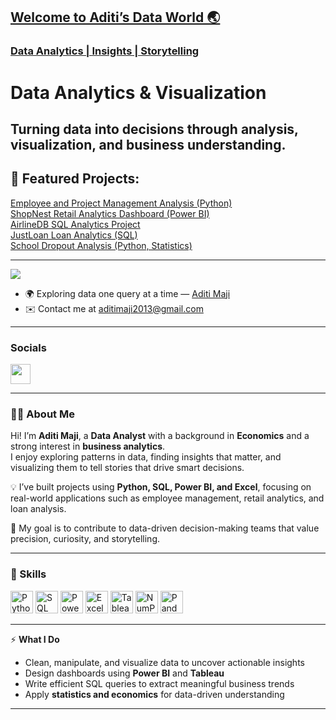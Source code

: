 <div>

## [Welcome to Aditi’s Data World 🌏](https://github.com/aditimaji)

### [Data Analytics | Insights | Storytelling](https://linkedin.com/in/aditimaji)

Data Analytics & Visualization  
====================================  

Turning **data into decisions** through analysis, visualization, and business understanding.  
------------------------------------

## 🌟 Featured Projects:
[Employee and Project Management Analysis (Python)](https://github.com/aditimaji/Employee-and-Project-Management-Analysis-)  
[ShopNest Retail Analytics Dashboard (Power BI)](https://github.com/aditimaji/Retail-Analytics-Dashboard)  
[AirlineDB SQL Analytics Project](https://github.com/aditimaji)  
[JustLoan Loan Analytics (SQL)](https://github.com/aditimaji)  
[School Dropout Analysis (Python, Statistics)](https://github.com/aditimaji/-Analysis-of-School-Dropouts-in-Rural-India)

---

![](https://komarev.com/ghpvc/?username=aditimaji&label=PROFILE+VIEWS)

* 🌍  Exploring data one query at a time — [Aditi Maji](https://linkedin.com/in/aditimaji)
* ✉️  Contact me at [aditimaji2013@gmail.com](mailto:aditimaji2013@gmail.com)

---

### Socials  

<p align="left"> 
<a href="https://www.linkedin.com/in/aditimaji" target="_blank" rel="noreferrer"><img src="https://raw.githubusercontent.com/danielcranney/readme-generator/main/public/icons/socials/linkedin.svg" width="32" height="32" /></a> 
</p>

---

### 👩‍💻 About Me  

Hi! I’m **Aditi Maji**, a **Data Analyst** with a background in **Economics** and a strong interest in **business analytics**.  
I enjoy exploring patterns in data, finding insights that matter, and visualizing them to tell stories that drive smart decisions.

💡 I’ve built projects using **Python, SQL, Power BI, and Excel**, focusing on real-world applications such as employee management, retail analytics, and loan analysis.

🎯 My goal is to contribute to data-driven decision-making teams that value precision, curiosity, and storytelling.

---

### 🧠 Skills  

<p align="left">
<a href="https://www.python.org/" target="_blank" rel="noreferrer"><img src="https://raw.githubusercontent.com/danielcranney/readme-generator/main/public/icons/skills/python-colored.svg" width="36" height="36" alt="Python" /></a>
<a href="https://www.mysql.com/" target="_blank" rel="noreferrer"><img src="https://raw.githubusercontent.com/danielcranney/readme-generator/main/public/icons/skills/mysql-colored.svg" width="36" height="36" alt="SQL" /></a>
<a href="https://powerbi.microsoft.com/" target="_blank" rel="noreferrer"><img src="https://cdn.worldvectorlogo.com/logos/power-bi.svg" width="36" height="36" alt="Power BI" /></a>
  <a href="https://www.microsoft.com/en/microsoft-365/excel" target="_blank" rel="noreferrer"><img src="https://img.icons8.com/?size=100&id=117561&format=png&color=000000" width="36" height="36" alt="Excel" /></a>
<a href="https://public.tableau.com" target="_blank" rel="noreferrer"><img src="https://img.icons8.com/?size=100&id=9Kvi1p1F0tUo&format=png&color=000000" width="36" height="36" alt="Tableau" /></a>
<a href="https://numpy.org/" target="_blank" rel="noreferrer"><img src="https://img.icons8.com/?size=100&id=aR9CXyMagKIS&format=png&color=000000" width="36" height="36" alt="NumPy" /></a>
<a href="https://pandas.pydata.org/" target="_blank" rel="noreferrer"><img src="https://img.icons8.com/?size=100&id=xSkewUSqtErH&format=png&color=000000" width="36" height="36" alt="Pandas" /></a>
</p>

---

⚡ **What I Do**
- Clean, manipulate, and visualize data to uncover actionable insights  
- Design dashboards using **Power BI** and **Tableau**  
- Write efficient SQL queries to extract meaningful business trends  
- Apply **statistics and economics** for data-driven understanding  

---
 
</div>

